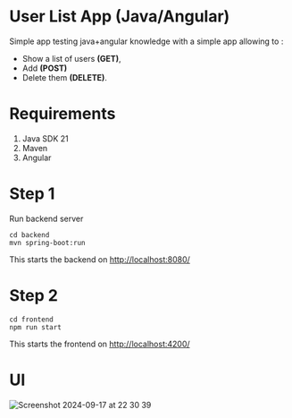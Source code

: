 # User List App (Java/Angular)
Simple app testing java+angular knowledge with a simple app allowing to :
- Show a list of users **(GET)**,
- Add **(POST)**
- Delete them **(DELETE)**.


# Requirements
1. Java SDK 21
2. Maven
3. Angular

# Step 1
Run backend server

```
cd backend
mvn spring-boot:run
```
This starts the backend on [http://localhost:8080/](http://localhost:8080/)

# Step 2
```
cd frontend
npm run start
```

This starts the frontend on [http://localhost:4200/](http://localhost:4200/)

# UI
![Screenshot 2024-09-17 at 22 30 39](https://github.com/user-attachments/assets/3de8a633-7dd0-4fee-aba7-917d608559e7)
